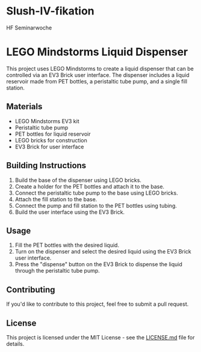 # Slush-IV-fikation
HF Seminarwoche 

# LEGO Mindstorms Liquid Dispenser

This project uses LEGO Mindstorms to create a liquid dispenser that can be controlled via an EV3 Brick user interface. The dispenser includes a liquid reservoir made from PET bottles, a peristaltic tube pump, and a single fill station. 

## Materials

- LEGO Mindstorms EV3 kit
- Peristaltic tube pump
- PET bottles for liquid reservoir
- LEGO bricks for construction
- EV3 Brick for user interface

## Building Instructions

1. Build the base of the dispenser using LEGO bricks.
2. Create a holder for the PET bottles and attach it to the base.
3. Connect the peristaltic tube pump to the base using LEGO bricks.
4. Attach the fill station to the base.
5. Connect the pump and fill station to the PET bottles using tubing.
6. Build the user interface using the EV3 Brick.

## Usage

1. Fill the PET bottles with the desired liquid.
2. Turn on the dispenser and select the desired liquid using the EV3 Brick user interface.
3. Press the "dispense" button on the EV3 Brick to dispense the liquid through the peristaltic tube pump.

## Contributing

If you'd like to contribute to this project, feel free to submit a pull request. 

## License

This project is licensed under the MIT License - see the [LICENSE.md](LICENSE.md) file for details.
